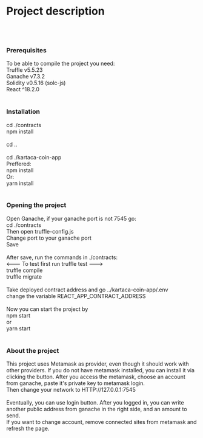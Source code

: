 # Project description
<br><br>
### Prerequisites
To be able to compile the project you need: <br>
Truffle v5.5.23 <br>
Ganache v7.3.2 <br>
Solidity v0.5.16 (solc-js) <br>
React ^18.2.0 <br>
<br>
### Installation
cd ./contracts <br>
npm install <br>
<br>
cd .. <br>
<br>
cd ./kartaca-coin-app <br>
Preffered: <br>
npm install <br>
Or: <br>
yarn install <br>
<br>
### Opening the project
Open Ganache, if your ganache port is not 7545 go: <br>
cd ./contracts <br>
Then open truffle-config.js <br>
Change port to your ganache port <br>
Save <br>
<br>
After save, run the commands in ./contracts: <br>
<--- To test first run truffle test ---> <br>
truffle compile <br>
truffle migrate <br>
<br>
Take deployed contract address and go ../kartaca-coin-app/.env <br>
change the variable REACT_APP_CONTRACT_ADDRESS <br>
<br>
Now you can start the project by <br>
npm start <br>
or <br>
yarn start <br>
<br>
### About the project
This project uses Metamask as provider, even though it should work with other providers. If you do not have metamask installed, you can install it via clicking the button.
After you access the metamask, choose an account from ganache, paste it's private key to metamask login. <br>
Then change your network to HTTP://127.0.0.1:7545 <br>
<br>
Eventually, you can use login button. After you logged in, you can write another public address from ganache in the right side, and an amount to send.<br>
If you want to change account, remove connected sites from metamask and refresh the page.

